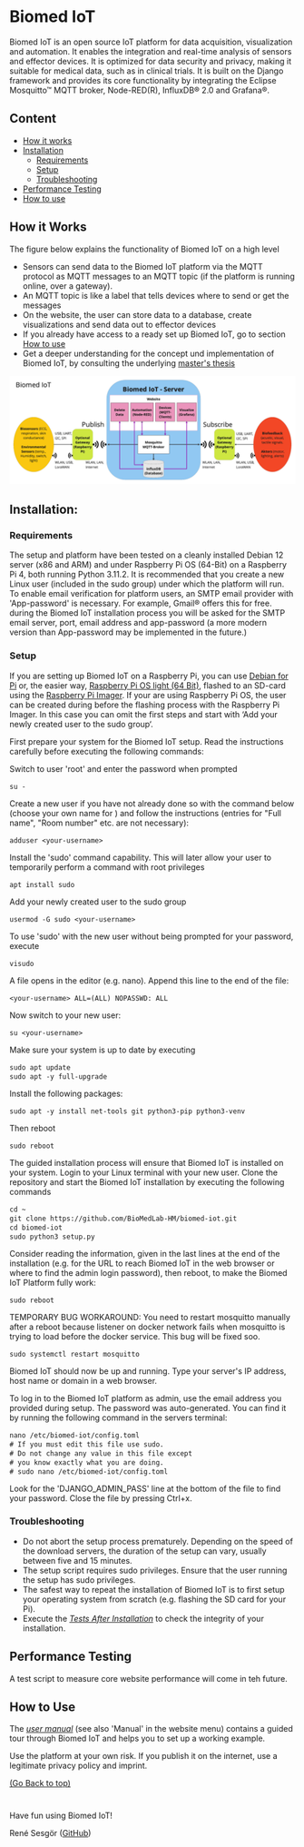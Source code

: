 # Biomed IoT

Biomed IoT is an open source IoT platform for data acquisition, visualization and automation. It enables the integration and real-time analysis of sensors and effector devices. It is optimized for data security and privacy, making it suitable for medical data, such as in clinical trials. It is built on the Django framework and provides its core functionality by integrating the Eclipse Mosquitto™ MQTT broker, Node-RED(R), InfluxDB&reg; 2.0 and Grafana&reg;.

## Content

- [How it works](#how-it-works)
- [Installation](#installation)
    - [Requirements](#requirements)
    - [Setup](#setup)
    - [Troubleshooting](#troubleshooting)
- [Performance Testing](#performance-testing)
- [How to use](#how-to-use)


## How it Works

The figure below explains the functionality of Biomed IoT on a high level
- Sensors can send data to the Biomed IoT platform via the MQTT protocol as MQTT messages to an MQTT topic (if the platform is running online, over a gateway).
- An MQTT topic is like a label that tells devices where to send or get the messages
- On the website, the user can store data to a database, create visualizations and send data out to effector devices
- If you already have access to a ready set up Biomed IoT, go to section [How to use](#how-to-use)
- Get a deeper understanding for the concept und implementation of Biomed IoT, by consulting the underlying [master's thesis](https://www.researchgate.net/publication/384329057_Weiterentwicklung_einer_Open_Source_IoT-Plattform_fur_Laborautomatisierung_mit_containerbasierten_Node-RED-Instanzen_fur_mehrere_Nutzer)

![Biomed IoT Schema](biomed_iot/media/biomed_iot.png "Biomed IoT Schema")


## Installation:

### Requirements

The setup and platform have been tested on a cleanly installed Debian 12 server (x86 and ARM) and under Raspberry Pi OS (64-Bit) on a Raspberry Pi 4, both running Python 3.11.2. It is recommended that you create a new Linux user (included in the sudo group) under which the platform will run.  
To enable email verification for platform users, an SMTP email provider with 'App-password' is necessary. For example, Gmail&reg; offers this for free. during the Biomed IoT installation process you will be asked for the SMTP email server, port, email address and app-password (a more modern version than App-password may be implemented in the future.)

### Setup

If you are setting up Biomed IoT on a Raspberry Pi, you can use [Debian for Pi](https://raspi.debian.net) or, the easier way, [Raspberry Pi OS light (64 Bit)](https://www.raspberrypi.com/software/operating-systems/), flashed to an SD-card using the [Raspberry Pi Imager](https://www.raspberrypi.com/software/). If your are using Raspberry Pi OS, the user can be created during before the flashing process with the Raspberry Pi Imager. In this case you can omit the first steps and start with ‘Add your newly created user to the sudo group‘.

First prepare your system for the Biomed IoT setup. Read the instructions carefully before executing the following commands:


Switch to user 'root' and enter the password when prompted
```
su -
```
Create a new user if you have not already done so with the command below (choose your own name for <your-username>) and follow the instructions (entries for "Full name", "Room number" etc. are not necessary):
```
adduser <your-username>
```
Install the 'sudo' command capability. This will later allow your user to temporarily perform a command with root privileges
```
apt install sudo
```
Add your newly created user to the sudo group
```
usermod -G sudo <your-username>
```
To use 'sudo' with the new user without being prompted for your password, execute
```
visudo
```
A file opens in the editor (e.g. nano). Append this line to the end of the file:
```
<your-username> ALL=(ALL) NOPASSWD: ALL
```
Now switch to your new user:
```
su <your-username>
```

Make sure your system is up to date by executing
```
sudo apt update
sudo apt -y full-upgrade
```
Install the following packages:
```
sudo apt -y install net-tools git python3-pip python3-venv
``` 
Then reboot
```
sudo reboot
```

The guided installation process will ensure that Biomed IoT is installed on your system.
Login to your Linux terminal with your new user.
Clone the repository and start the Biomed IoT installation by executing the following commands
```
cd ~
git clone https://github.com/BioMedLab-HM/biomed-iot.git
cd biomed-iot
sudo python3 setup.py
```
Consider reading the information, given in the last lines at the end of the installation (e.g. for the URL to reach Biomed IoT in the web browser or where to find the admin login password), then reboot, to make the Biomed IoT Platform fully work:
``` 
sudo reboot
```
TEMPORARY BUG WORKAROUND: You need to restart mosquitto manually after a reboot because listener on docker network fails when mosquitto is trying to load before the docker service. This bug will be fixed soo.
```
sudo systemctl restart mosquitto
```
Biomed IoT should now be up and running. Type your server's IP address, host name or domain in a web browser.

To log in to the Biomed IoT platform as admin, use the email address you provided during setup. The password was auto-generated. You can find it by running the following command in the servers terminal:
```
nano /etc/biomed-iot/config.toml
# If you must edit this file use sudo. 
# Do not change any value in this file except  
# you know exactly what you are doing.
# sudo nano /etc/biomed-iot/config.toml
```
Look for the 'DJANGO_ADMIN_PASS' line at the bottom of the file to find your password.
Close the file by pressing Ctrl+x.

### Troubleshooting

- Do not abort the setup process prematurely. Depending on the speed of the download servers, the duration of the setup can vary, usually between five and 15 minutes.
- The setup script requires sudo privileges. Ensure that the user running the setup has sudo privileges.
- The safest way to repeat the installation of Biomed IoT is to first setup your operating system from scratch (e.g. flashing the SD card for your Pi).
- Execute the [*Tests After Installation*](tests/tests_after_setup.md) to check the integrity of your installation.


## Performance Testing

A test script to measure core website performance will come in teh future.


## How to Use

The [*user manual*](USER-MANUAL.md) (see also 'Manual' in the website menu) contains a guided tour through Biomed IoT and helps you to set up a working example.

Use the platform at your own risk. If you publish it on the internet, use a legitimate privacy policy and imprint. 

[(Go Back to top)](#biomed-iot)
#
Have fun using Biomed IoT!  

René Sesgör ([GitHub](https://github.com/AwakeAndReady))
